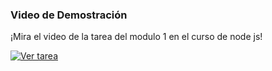 ### Video de Demostración


¡Mira el video de la tarea del modulo 1 en el curso de node js!

[![Ver tarea](https://img.youtube.com/vi/sBykTK1LO48/0.jpg)](https://www.youtube.com/watch?v=sBykTK1LO48)
